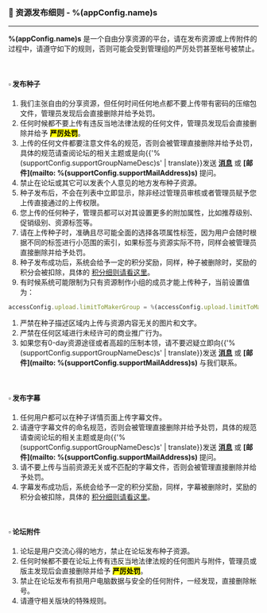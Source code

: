### :orange_book: 资源发布细则 - %(appConfig.name)s
---
**%(appConfig.name)s** 是一个自由分享资源的平台，请在发布资源或上传附件的过程中，请遵守如下的规则，否则可能会受到管理组的严厉处罚甚至帐号被禁止。

&emsp;

#### :white_small_square: 发布种子
1. 我们主张自由的分享资源，但任何时间任何地点都不要上传带有密码的压缩包文件，管理员发现后会直接删除并给予处罚。
1. 任何时候都不要上传有违反当地法律法规的任何文件，管理员发现后会直接删除并给予 <mark>**严厉处罚**</mark>。
1. 上传的任何文件都要注意文件名的规范，否则会被管理直接删除并给予处罚，具体的规范请查阅论坛的相关主题或是向{{'%(supportConfig.supportGroupNameDesc)s' | translate}}发送 **[消息](/messages/send?to=%(supportConfig.supportGroupName)s)** 或 **[邮件](mailto: %(supportConfig.supportMailAddress)s)** 提问。
1. 禁止在论坛或其它可以发表个人意见的地方发布种子资源。
1. 种子发布后，不会在列表中立即显示，除非经过管理员审核或者管理员赋予您上传直接通过的上传权限。
1. 您上传的任何种子，管理员都可以对其设置更多的附加属性，比如推荐级别、促销级别、资源标签等。
1. 请在上传种子时，准确且尽可能全面的选择各项属性标签，因为用户会随时根据不同的标签进行小范围的索引，如果标签与资源实际不符，同样会被管理员直接删除并给予处罚。
1. 种子发布成功后，系统会给予一定的积分奖励，同样，种子被删除时，奖励的积分会被扣除，具体的 [积分细则请看这里](/about/manual/scoreRules)。
1. 有时候系统可能限制为只有资源制作小组的成员才能上传种子，当前设置值为：
```javascript
accessConfig.upload.limitToMakerGroup = %(accessConfig.upload.limitToMakerGroup)s
```
1. 严禁在种子描述区域内上传与资源内容无关的图片和文字。
1. 严禁在任何区域进行未经许可的商业推广行为。
1. 如果您有0-day资源途径或者高超的压制本领，请不要迟疑立即向{{'%(supportConfig.supportGroupNameDesc)s' | translate}}发送 **[消息](/messages/send?to=%(supportConfig.supportGroupName)s)** 或 **[邮件](mailto: %(supportConfig.supportMailAddress)s)** 与我们联系。

&emsp;

#### :white_small_square: 发布字幕

1. 任何用户都可以在种子详情页面上传字幕文件。
1. 请遵守字幕文件的命名规范，否则会被管理直接删除并给予处罚，具体的规范请查阅论坛的相关主题或是向{{'%(supportConfig.supportGroupNameDesc)s' | translate}}发送 **[消息](/messages/send?to=%(supportConfig.supportGroupName)s)** 或 **[邮件](mailto: %(supportConfig.supportMailAddress)s)** 提问。
1. 请不要上传与当前资源无关或不匹配的字幕文件，否则会被管理直接删除并给予处罚。
1. 字幕发布成功后，系统会给予一定的积分奖励，同样，字幕被删除时，奖励的积分会被扣除，具体的 [积分细则请看这里](/about/manual/scoreRules)。

&emsp;

#### :white_small_square: 论坛附件

1. 论坛是用户交流心得的地方，禁止在论坛发布种子资源。
1. 任何时候都不要在论坛上传有违反当地法律法规的任何图片与附件，管理员或版主发现后会直接删除并给予 <mark>**严厉处罚**</mark>。
1. 禁止在论坛发布有损用户电脑数据与安全的任何附件，一经发现，直接删除帐号。
1. 请遵守相关版块的特殊规则。